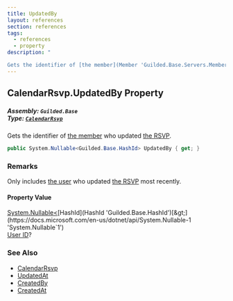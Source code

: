 ```yaml
---
title: UpdatedBy
layout: references
section: references
tags:
  - references
  - property
description: "

Gets the identifier of [the member](Member 'Guilded.Base.Servers.Member') who updated [the RSVP](CalendarRsvp 'Guilded.Base.Content.CalendarRsvp')."
---
```


## CalendarRsvp.UpdatedBy Property
##### **Assembly:** `Guilded.Base`<br/>**Type:** [`CalendarRsvp`](CalendarRsvp 'Guilded.Base.Content.CalendarRsvp')

Gets the identifier of [the member](Member 'Guilded.Base.Servers.Member') who updated [the RSVP](CalendarRsvp 'Guilded.Base.Content.CalendarRsvp').

```csharp
public System.Nullable<Guilded.Base.HashId> UpdatedBy { get; }
```

### Remarks
  
Only includes [the user](User 'Guilded.Base.Users.User') who updated [the RSVP](CalendarRsvp 'Guilded.Base.Content.CalendarRsvp') most recently.

#### Property Value
[System.Nullable&lt;](https://docs.microsoft.com/en-us/dotnet/api/System.Nullable-1 'System.Nullable`1')[HashId](HashId 'Guilded.Base.HashId')[&gt;](https://docs.microsoft.com/en-us/dotnet/api/System.Nullable-1 'System.Nullable`1')  
[User ID](UserSummary.Id 'Guilded.Base.Users.UserSummary.Id')?

### See Also
- [CalendarRsvp](CalendarRsvp 'Guilded.Base.Content.CalendarRsvp')
- [UpdatedAt](CalendarRsvp.UpdatedAt 'Guilded.Base.Content.CalendarRsvp.UpdatedAt')
- [CreatedBy](CalendarRsvp.CreatedBy 'Guilded.Base.Content.CalendarRsvp.CreatedBy')
- [CreatedAt](CalendarRsvp.CreatedAt 'Guilded.Base.Content.CalendarRsvp.CreatedAt')